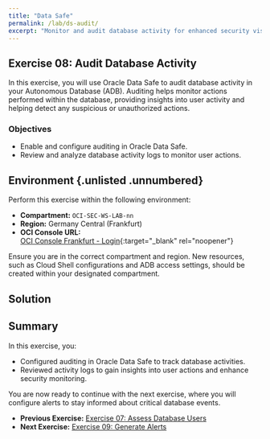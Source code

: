```yaml
---
title: "Data Safe"
permalink: /lab/ds-audit/
excerpt: "Monitor and audit database activity for enhanced security visibility."
---
```

<!-- markdownlint-disable MD024 -->
<!-- markdownlint-disable MD033 -->
<!-- markdownlint-disable MD041 -->

## Exercise 08: Audit Database Activity

In this exercise, you will use Oracle Data Safe to audit database activity in your Autonomous Database (ADB). Auditing helps monitor actions performed within the database, providing insights into user activity and helping detect any suspicious or unauthorized actions.

### Objectives

- Enable and configure auditing in Oracle Data Safe.
- Review and analyze database activity logs to monitor user actions.

## Environment {.unlisted .unnumbered}

Perform this exercise within the following environment:

- **Compartment:** `OCI-SEC-WS-LAB-nn`
- **Region:** Germany Central (Frankfurt)
- **OCI Console URL:**  
  [OCI Console Frankfurt - Login](https://console.eu-frankfurt-1.oraclecloud.com){:target="_blank" rel="noopener"}

Ensure you are in the correct compartment and region. New resources, such as Cloud Shell configurations and ADB access settings, should be created within your designated compartment.

## Solution

## Summary

In this exercise, you:

- Configured auditing in Oracle Data Safe to track database activities.
- Reviewed activity logs to gain insights into user actions and enhance security monitoring.

You are now ready to continue with the next exercise, where you will configure alerts to stay informed about critical database events.

- **Previous Exercise:** [Exercise 07: Assess Database Users](#exercise-07-assess-database-users)
- **Next Exercise:** [Exercise 09: Generate Alerts](#exercise-09-generate-alerts)

